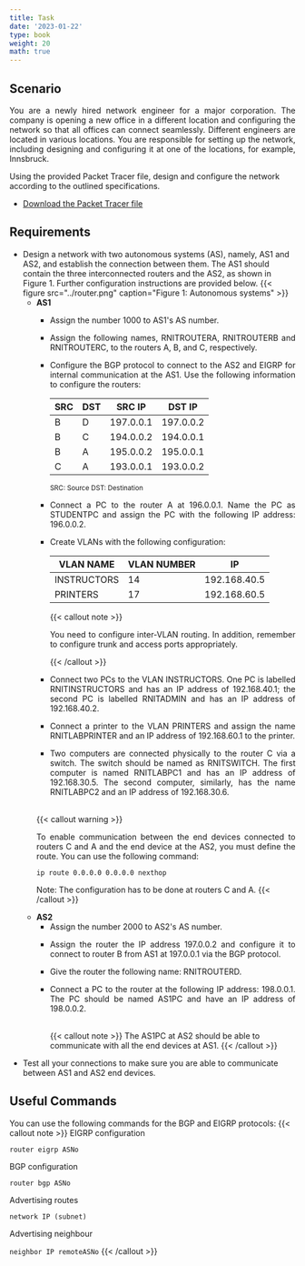 ```yaml
---
title: Task
date: '2023-01-22'
type: book
weight: 20
math: true
---
```



## Scenario
<p style="text-align: justify;">
You are a newly hired network engineer for a major corporation. The company is opening a new office in a different location and configuring the network so that all offices can connect seamlessly. Different engineers are located in various locations. You are responsible for setting up the network, including designing and configuring it at one of the locations, for example, Innsbruck. 

Using the provided Packet Tracer file, design and configure the network according to the outlined specifications.
</p>

- <a href="../hackathon_packet_tracer_file.zip" download>Download the Packet Tracer file</a>

## Requirements

 <p style="text-align: justify;">
 	<ul>
 		<li>Design a network with two autonomous systems (AS), namely, AS1 and AS2, and establish the connection between them. The AS1 should contain the three interconnected routers and the AS2, as shown in Figure 1. Further configuration instructions are provided below.
{{< figure src="../router.png" caption="Figure 1: Autonomous systems" >}}
<ul>
	<li> <b>AS1</b>
		<ul>
			<li><p style="text-align: justify;">Assign the number 1000 to AS1's AS number.</p></li>
			<li><p style="text-align: justify;">Assign the following names, RNITROUTERA, RNITROUTERB and RNITROUTERC, to the routers A, B, and C, respectively.</p></li>
		<li><p style="text-align: justify;">Configure the BGP protocol to connect to the AS2 and EIGRP for internal communication at the AS1. Use the following information to configure the routers:</p>
			<table class="table">
<thead>
  <tr>
    <th class="tg-1wig">SRC</th>
    <th class="tg-1wig"><span style="font-weight:700;font-style:normal">DST</span></th>
    <th class="tg-1wig"><span style="font-weight:700;font-style:normal">SRC IP</span></th>
    <th class="tg-1wig">DST IP</th>
  </tr>
</thead>
<tbody>
  <tr>
    <td class="tg-0lax">B</td>
    <td class="tg-0lax">D</td>
    <td class="tg-0lax">197.0.0.1</td>
    <td class="tg-0lax">197.0.0.2</td>
  </tr>
  <tr>
    <td class="tg-0lax">B</td>
    <td class="tg-0lax">C</td>
    <td class="tg-0lax">194.0.0.2</td>
    <td class="tg-0lax">194.0.0.1</td>
  </tr>
  <tr>
    <td class="tg-0lax">B</td>
    <td class="tg-0lax">A</td>
    <td class="tg-0lax">195.0.0.2</td>
    <td class="tg-0lax">195.0.0.1</td>
  </tr>
  <tr>
    <td class="tg-0lax">C</td>
    <td class="tg-0lax">A</td>
    <td class="tg-0lax">193.0.0.1</td>
    <td class="tg-0lax">193.0.0.2</td>
  </tr>
</tbody>
</table>
<small>SRC: Source DST: Destination</small>
		</li>
<!-- 		<ul>
	<li><b>Router B:</b></li>
</ul> -->
 
</li>
		<li><p style="text-align: justify;">Connect a PC to the router A at 196.0.0.1.  Name the PC as STUDENTPC and assign the PC with the following IP address: 196.0.0.2.</p></li>
		<li> <p style="text-align: justify;">Create VLANs with the following configuration:</p>
			<table class="table">
<thead>
  <tr>
    <th class="tg-1wig">VLAN NAME</th>
    <th class="tg-1wig">VLAN NUMBER</th>
    <th class="tg-1wig">IP</th>
  </tr>
</thead>
<tbody>
  <tr>
    <td class="tg-0lax">INSTRUCTORS</td>
    <td class="tg-0lax">14</td>
    <td class="tg-0lax">192.168.40.5</td>
  </tr>
  <tr>
    <td class="tg-0lax">PRINTERS</td>
    <td class="tg-0lax">17</td>
    <td class="tg-0lax">192.168.60.5</td>
  </tr>
</tbody></table>
{{< callout note >}}
<p style="text-align: justify;">You need to configure inter-VLAN routing. In addition, remember to configure trunk and access ports appropriately.</p>
{{< /callout >}}
		</li>
		<li><p style="text-align: justify;">Connect two PCs to the VLAN INSTRUCTORS. One PC is labelled RNITINSTRUCTORS and has an IP address of 192.168.40.1; the second PC is labelled RNITADMIN and has an IP address of 192.168.40.2.</p></li>
		<li><p style="text-align: justify;">Connect a printer to the VLAN PRINTERS and assign the name RNITLABPRINTER and an IP address of 192.168.60.1 to the printer.</p></li>
		<li><p style="text-align: justify;">Two computers are connected physically to the router C via a switch. The switch should be named as RNITSWITCH. The first computer is named RNITLABPC1 and has an IP address of 192.168.30.5. The second computer, similarly, has the name RNITLABPC2 and an IP address of 192.168.30.6.</p></li>
	</ul>
	</li><br/>
{{< callout warning >}}
<p style="text-align: justify;">To enable communication between the end devices connected to routers C and A and the end device at the AS2, you must define the route. You can use the following command:</p>

`ip route 0.0.0.0 0.0.0.0 nexthop` 

Note: The configuration has to be done at routers C and A.
{{< /callout >}}
	<li> <b>AS2</b>
		<ul>
			<li>Assign the number 2000 to AS2's AS number.</li>
		<li><p style="text-align: justify;">Assign the router the IP address 197.0.0.2 and configure it to connect to router B from AS1 at 197.0.0.1 via the BGP protocol. </li>
		<li>Give the router the following name: RNITROUTERD.</li></li>
		<li><p style="text-align: justify;">Connect a PC to the router at the following IP address: 198.0.0.1. The PC should be named AS1PC and have an IP address of 198.0.0.2.</p></li><br/>
			{{< callout note >}}
The AS1PC at AS2 should be able to communicate with all the end devices at AS1.
{{< /callout >}}		
	</ul>
	</li>
</ul>

<li>Test all your connections to make sure you are able to communicate between AS1 and AS2 end devices.</li>
 	</ul>
</p>



## Useful Commands
You can use the following commands for the BGP and EIGRP protocols:
{{< callout note >}}
EIGRP configuration

`router eigrp ASNo`

BGP configuration

`router bgp ASNo`

Advertising routes

`network IP (subnet)`

Advertising neighbour 

`neighbor IP remoteASNo`
{{< /callout >}}
